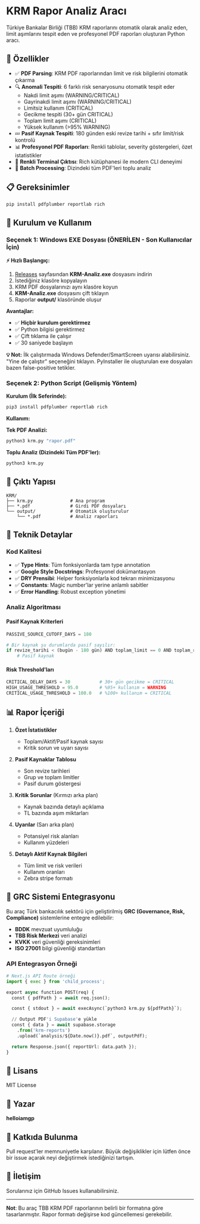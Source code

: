 # KRM Rapor Analiz Aracı

Türkiye Bankalar Birliği (TBB) KRM raporlarını otomatik olarak analiz eden, limit aşımlarını tespit eden ve profesyonel PDF raporları oluşturan Python aracı.

## 🎯 Özellikler

- ✅ **PDF Parsing**: KRM PDF raporlarından limit ve risk bilgilerini otomatik çıkarma
- 🔍 **Anomali Tespiti**: 6 farklı risk senaryosunu otomatik tespit eder
  - Nakdi limit aşımı (WARNING/CRITICAL)
  - Gayrinakdi limit aşımı (WARNING/CRITICAL)
  - Limitsiz kullanım (CRITICAL)
  - Gecikme tespiti (30+ gün CRITICAL)
  - Toplam limit aşımı (CRITICAL)
  - Yüksek kullanım (>95% WARNING)
- 💤 **Pasif Kaynak Tespiti**: 180 günden eski revize tarihi + sıfır limit/risk kontrolü
- 📊 **Profesyonel PDF Raporları**: Renkli tablolar, severity göstergeleri, özet istatistikler
- 🎨 **Renkli Terminal Çıktısı**: Rich kütüphanesi ile modern CLI deneyimi
- 🚀 **Batch Processing**: Dizindeki tüm PDF'leri toplu analiz

## 📋 Gereksinimler

```bash
pip install pdfplumber reportlab rich
```

## 🚀 Kurulum ve Kullanım

### Seçenek 1: Windows EXE Dosyası (ÖNERİLEN - Son Kullanıcılar İçin)

**⚡ Hızlı Başlangıç:**
1. [Releases](https://github.com/helloiamgp/krm-analiz/releases) sayfasından **KRM-Analiz.exe** dosyasını indirin
2. İstediğiniz klasöre kopyalayın
3. KRM PDF dosyalarınızı aynı klasöre koyun
4. **KRM-Analiz.exe** dosyasını çift tıklayın
5. Raporlar **output/** klasöründe oluşur

**Avantajlar:**
- ✅ **Hiçbir kurulum gerektirmez**
- ✅ Python bilgisi gerektirmez
- ✅ Çift tıklama ile çalışır
- ✅ 30 saniyede başlayın

**💡 Not:** İlk çalıştırmada Windows Defender/SmartScreen uyarısı alabilirsiniz. "Yine de çalıştır" seçeneğini tıklayın. PyInstaller ile oluşturulan exe dosyaları bazen false-positive tetikler.

### Seçenek 2: Python Script (Gelişmiş Yöntem)

**Kurulum (İlk Seferinde):**
```bash
pip3 install pdfplumber reportlab rich
```

**Kullanım:**

**Tek PDF Analizi:**
```bash
python3 krm.py "rapor.pdf"
```

**Toplu Analiz (Dizindeki Tüm PDF'ler):**
```bash
python3 krm.py
```

## 📂 Çıktı Yapısı

```
KRM/
├── krm.py              # Ana program
├── *.pdf               # Girdi PDF dosyaları
└── output/             # Otomatik oluşturulur
    └── *.pdf           # Analiz raporları
```

## 🔧 Teknik Detaylar

### Kod Kalitesi
- ✅ **Type Hints**: Tüm fonksiyonlarda tam type annotation
- ✅ **Google Style Docstrings**: Profesyonel dokümantasyon
- ✅ **DRY Prensibi**: Helper fonksiyonlarla kod tekrarı minimizasyonu
- ✅ **Constants**: Magic number'lar yerine anlamlı sabitler
- ✅ **Error Handling**: Robust exception yönetimi

### Analiz Algoritması

#### Pasif Kaynak Kriterleri
```python
PASSIVE_SOURCE_CUTOFF_DAYS = 180

# Bir kaynak şu durumlarda pasif sayılır:
if revize_tarihi < (bugün - 180 gün) AND toplam_limit == 0 AND toplam_risk == 0:
    # Pasif kaynak
```

#### Risk Threshold'ları
```python
CRITICAL_DELAY_DAYS = 30           # 30+ gün gecikme = CRITICAL
HIGH_USAGE_THRESHOLD = 95.0        # %95+ kullanım = WARNING
CRITICAL_USAGE_THRESHOLD = 100.0   # %100+ kullanım = CRITICAL
```

## 📊 Rapor İçeriği

1. **Özet İstatistikler**
   - Toplam/Aktif/Pasif kaynak sayısı
   - Kritik sorun ve uyarı sayısı

2. **Pasif Kaynaklar Tablosu**
   - Son revize tarihleri
   - Grup ve toplam limitler
   - Pasif durum göstergesi

3. **Kritik Sorunlar** (Kırmızı arka plan)
   - Kaynak bazında detaylı açıklama
   - TL bazında aşım miktarları

4. **Uyarılar** (Sarı arka plan)
   - Potansiyel risk alanları
   - Kullanım yüzdeleri

5. **Detaylı Aktif Kaynak Bilgileri**
   - Tüm limit ve risk verileri
   - Kullanım oranları
   - Zebra stripe formatı

## 🏦 GRC Sistemi Entegrasyonu

Bu araç Türk bankacılık sektörü için geliştirilmiş **GRC (Governance, Risk, Compliance)** sistemlerine entegre edilebilir:

- **BDDK** mevzuat uyumluluğu
- **TBB Risk Merkezi** veri analizi
- **KVKK** veri güvenliği gereksinimleri
- **ISO 27001** bilgi güvenliği standartları

### API Entegrasyon Örneği
```python
# Next.js API Route örneği
import { exec } from 'child_process';

export async function POST(req) {
  const { pdfPath } = await req.json();

  const { stdout } = await execAsync(`python3 krm.py ${pdfPath}`);

  // Output PDF'i Supabase'e yükle
  const { data } = await supabase.storage
    .from('krm-reports')
    .upload(`analysis/${Date.now()}.pdf`, outputPdf);

  return Response.json({ reportUrl: data.path });
}
```

## 📝 Lisans

MIT License

## 👤 Yazar

**helloiamgp**

## 🤝 Katkıda Bulunma

Pull request'ler memnuniyetle karşılanır. Büyük değişiklikler için lütfen önce bir issue açarak neyi değiştirmek istediğinizi tartışın.

## 📧 İletişim

Sorularınız için GitHub Issues kullanabilirsiniz.

---

**Not**: Bu araç TBB KRM PDF raporlarının belirli bir formatına göre tasarlanmıştır. Rapor formatı değişirse kod güncellemesi gerekebilir.
